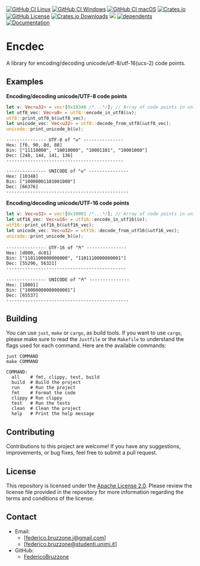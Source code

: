 [github-ci-linux]: https://github.com/FedericoBruzzone/encdec/actions/workflows/build-linux.yml
[github-ci-linux-shield]: https://github.com/FedericoBruzzone/encdec/actions/workflows/build-linux.yml/badge.svg
[github-ci-windows]: https://github.com/FedericoBruzzone/encdec/actions/workflows/build-windows.yml
[github-ci-windows-shield]: https://github.com/FedericoBruzzone/encdec/actions/workflows/build-windows.yml/badge.svg
[github-ci-macos]: https://github.com/FedericoBruzzone/encdec/actions/workflows/build-macos.yml
[github-ci-macos-shield]: https://github.com/FedericoBruzzone/encdec/actions/workflows/build-macos.yml/badge.svg
[crates-io]: https://crates.io/crates/encdec
[crates-io-shield]: https://img.shields.io/crates/v/encdec
[github-license]: https://github.com/FedericoBruzzone/encdec/blob/main/LICENSE
[github-license-shield]: https://img.shields.io/github/license/FedericoBruzzone/encdec
[total-lines]: https://github.com/FedericoBruzzone/encdec
[total-lines-shield]: https://tokei.rs/b1/github/FedericoBruzzone/encdec?type=Rust,Python
[creates-io-downloads]: https://crates.io/crates/encdec
[creates-io-downloads-shield]: https://img.shields.io/crates/d/encdec.svg
[dependents]: https://crates.io/crates/encdec/reverse_dependencies
[dependents-shield]: https://img.shields.io/librariesio/dependents/cargo/encdec
[documentation]: https://docs.rs/encdec
[documentation-shield]: https://docs.rs/encdec/badge.svg

[![GitHub CI Linux][github-ci-linux-shield]][github-ci-linux]
[![GitHub CI Windows][github-ci-windows-shield]][github-ci-windows]
[![GitHub CI macOS][github-ci-macos-shield]][github-ci-macos]
[![Crates.io][crates-io-shield]][crates-io]
[![GitHub License][github-license-shield]][github-license]
[![Crates.io Downloads][creates-io-downloads-shield]][creates-io-downloads]
[![][total-lines-shield]][total-lines]
[![dependents][dependents-shield]][dependents]
[![Documentation][documentation-shield]][documentation]

# Encdec

A library for encoding/decoding unicode/utf-8/utf-16(ucs-2) code points.

## Examples

**Encoding/decoding unicode/UTF-8 code points**

```rust
let v: Vec<u32> = vec![0x10348 /*...*/]; // Array of code points in unicode
let utf8_vec: Vec<u8> = utf8::encode_in_utf8(&v);
utf8::print_utf8_b(&utf8_vec);
let unicode_vec: Vec<u32> = utf8::decode_from_utf8(&utf8_vec);
unicode::print_unicode_b(&v);
```

```shell
--------------- UTF-8 of "𐍈" ---------------
Hex: [f0, 90, 8d, 88]
Bin: ["11110000", "10010000", "10001101", "10001000"]
Dec: [240, 144, 141, 136]
--------------------------------------------

--------------- UNICODE of "𐍈" ---------------
Hex: [10348]
Bin: ["10000001101001000"]
Dec: [66376]
----------------------------------------------
```

**Encoding/decoding unicode/UTF-16 code points**

```rust
let v: Vec<u32> = vec![0x10001 /*...*/]; // Array of code points in unicode
let utf16_vec: Vec<u16> = utf16::encode_in_utf16(&v);
utf16::print_utf16_b(&utf16_vec);
let unicode_vec: Vec<u32> = utf16::decode_from_utf16(&utf16_vec);
unicode::print_unicode_b(&v);
```

```shell
--------------- UTF-16 of "𐀁" ---------------
Hex: [d800, dc01]
Bin: ["1101100000000000", "1101110000000001"]
Dec: [55296, 56321]
---------------------------------------------

--------------- UNICODE of "𐀁" ---------------
Hex: [10001]
Bin: ["10000000000000001"]
Dec: [65537]
----------------------------------------------
```

## Building

You can use `just`, `make` or `cargo`,  as build tools.
If you want to use `cargo`, please make sure to read the `Justfile` or the `Makefile` to understand the flags used for each command.
Here are the available commands:

```text
just COMMAND
make COMMAND

COMMAND:
  all    # fmt, clippy, test, build
  build  # Build the project
  run    # Run the project
  fmt    # Format the code
  clippy # Run clippy
  test   # Run the tests
  clean  # Clean the project
  help   # Print the help message
```

## Contributing

Contributions to this project are welcome! If you have any suggestions, improvements, or bug fixes, feel free to submit a pull request.

## License

This repository is licensed under the [Apache License 2.0](https://www.apache.org/licenses/LICENSE-2.0). Please review the license file provided in the repository for more information regarding the terms and conditions of the license.

## Contact

- Email:
  - [federico.bruzzone.i@gmail.com]
  - [federico.bruzzone@studenti.unimi.it]
- GitHub:
  - [FedericoBruzzone](https://github.com/FedericoBruzzone)

